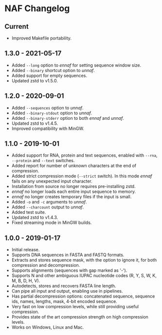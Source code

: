 # NAF Changelog

## Current
- Improved Makefile portability.

## 1.3.0 - 2021-05-17
- Added `--long` option to _ennaf_ for setting sequence window size.
- Added `--binary` shortcut option to _unnaf_.
- Added support for empty sequences.
- Updated zstd to v1.5.0.

## 1.2.0 - 2020-09-01
- Added `--sequences` option to _unnaf_.
- Added `--binary-stdout` option to _unnaf_.
- Added `--binary-stderr` option to both _ennaf_ and _unnaf_.
- Updated zstd to v1.4.5.
- Improved compatibility with MinGW.

## 1.1.0 - 2019-10-01
- Added support for RNA, protein and text sequences, enabled with `--rna`, `--protein` and `--text` switches.
- Added report for number of unknown characters at the end of compression.
- Added strict compression mode (`--strict` switch). In this mode _ennaf_ fails on any unexpected input character.
- Installation from source no longer requires pre-installing zstd.
- _ennaf_ no longer loads each entire input sequence to memory.
- _ennaf_ no longer creates temporary files if the input is small.
- Added `-o` and `-c` arguments to _unnaf_.
- Added `--charcount` output to _unnaf_.
- Added test suite.
- Updated zstd to v1.4.3.
- Fixed streaming mode in MinGW builds.

## 1.0.0 - 2019-01-17
- Initial release.
- Supports DNA sequences in FASTA and FASTQ formats.
- Extracts and stores sequence mask, with the option to ignore it, for both compression and decompression.
- Supports alignments (sequences with gap marked as '-').
- Supports N and other ambiguous IUPAC nucleotide codes (R, Y, S, W, K, M, B, D, H, V).
- Autodetects, stores and recovers FASTA line length.
- Can pipe all input and output, enabling use in pipelines.
- Has partial decompression options: concatenated sequence, sequence ids, names, lengths, mask, 4-bit encoded sequence.
- Very fast on low compression levels, while still providing useful compression.
- Provides state of the art compression strength on high compression levels.
- Works on Windows, Linux and Mac.
